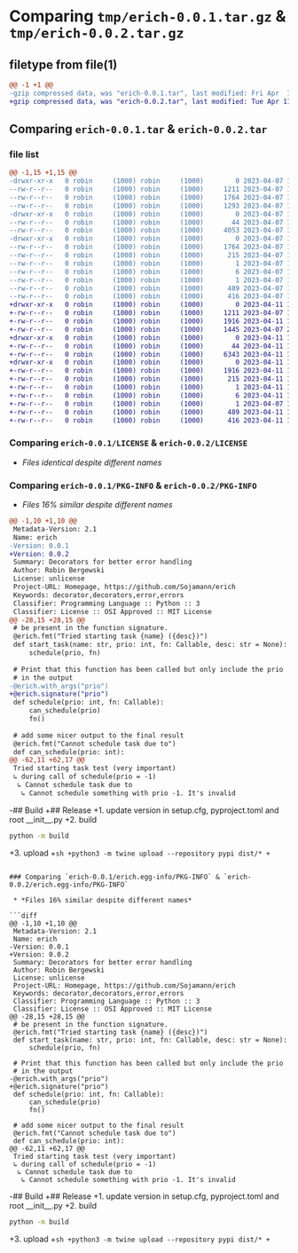 # Comparing `tmp/erich-0.0.1.tar.gz` & `tmp/erich-0.0.2.tar.gz`

## filetype from file(1)

```diff
@@ -1 +1 @@
-gzip compressed data, was "erich-0.0.1.tar", last modified: Fri Apr  7 17:02:18 2023, max compression
+gzip compressed data, was "erich-0.0.2.tar", last modified: Tue Apr 11 19:01:10 2023, max compression
```

## Comparing `erich-0.0.1.tar` & `erich-0.0.2.tar`

### file list

```diff
@@ -1,15 +1,15 @@
-drwxr-xr-x   0 robin     (1000) robin     (1000)        0 2023-04-07 17:02:18.851402 erich-0.0.1/
--rw-r--r--   0 robin     (1000) robin     (1000)     1211 2023-04-07 16:16:09.000000 erich-0.0.1/LICENSE
--rw-r--r--   0 robin     (1000) robin     (1000)     1764 2023-04-07 17:02:18.852402 erich-0.0.1/PKG-INFO
--rw-r--r--   0 robin     (1000) robin     (1000)     1293 2023-04-07 17:02:06.000000 erich-0.0.1/README.md
-drwxr-xr-x   0 robin     (1000) robin     (1000)        0 2023-04-07 17:02:18.850402 erich-0.0.1/erich/
--rw-r--r--   0 robin     (1000) robin     (1000)       44 2023-04-07 16:38:59.000000 erich-0.0.1/erich/__init__.py
--rw-r--r--   0 robin     (1000) robin     (1000)     4053 2023-04-07 16:58:55.000000 erich-0.0.1/erich/erich.py
-drwxr-xr-x   0 robin     (1000) robin     (1000)        0 2023-04-07 17:02:18.851402 erich-0.0.1/erich.egg-info/
--rw-r--r--   0 robin     (1000) robin     (1000)     1764 2023-04-07 17:02:18.000000 erich-0.0.1/erich.egg-info/PKG-INFO
--rw-r--r--   0 robin     (1000) robin     (1000)      215 2023-04-07 17:02:18.000000 erich-0.0.1/erich.egg-info/SOURCES.txt
--rw-r--r--   0 robin     (1000) robin     (1000)        1 2023-04-07 17:02:18.000000 erich-0.0.1/erich.egg-info/dependency_links.txt
--rw-r--r--   0 robin     (1000) robin     (1000)        6 2023-04-07 17:02:18.000000 erich-0.0.1/erich.egg-info/top_level.txt
--rw-r--r--   0 robin     (1000) robin     (1000)        1 2023-04-07 16:54:48.000000 erich-0.0.1/erich.egg-info/zip-safe
--rw-r--r--   0 robin     (1000) robin     (1000)      489 2023-04-07 16:35:23.000000 erich-0.0.1/pyproject.toml
--rw-r--r--   0 robin     (1000) robin     (1000)      416 2023-04-07 17:02:18.852402 erich-0.0.1/setup.cfg
+drwxr-xr-x   0 robin     (1000) robin     (1000)        0 2023-04-11 19:01:10.037172 erich-0.0.2/
+-rw-r--r--   0 robin     (1000) robin     (1000)     1211 2023-04-07 16:16:09.000000 erich-0.0.2/LICENSE
+-rw-r--r--   0 robin     (1000) robin     (1000)     1916 2023-04-11 19:01:10.038172 erich-0.0.2/PKG-INFO
+-rw-r--r--   0 robin     (1000) robin     (1000)     1445 2023-04-07 20:18:59.000000 erich-0.0.2/README.md
+drwxr-xr-x   0 robin     (1000) robin     (1000)        0 2023-04-11 19:01:10.024172 erich-0.0.2/erich/
+-rw-r--r--   0 robin     (1000) robin     (1000)       44 2023-04-11 18:58:54.000000 erich-0.0.2/erich/__init__.py
+-rw-r--r--   0 robin     (1000) robin     (1000)     6343 2023-04-11 18:51:01.000000 erich-0.0.2/erich/erich.py
+drwxr-xr-x   0 robin     (1000) robin     (1000)        0 2023-04-11 19:01:10.037172 erich-0.0.2/erich.egg-info/
+-rw-r--r--   0 robin     (1000) robin     (1000)     1916 2023-04-11 19:01:10.000000 erich-0.0.2/erich.egg-info/PKG-INFO
+-rw-r--r--   0 robin     (1000) robin     (1000)      215 2023-04-11 19:01:10.000000 erich-0.0.2/erich.egg-info/SOURCES.txt
+-rw-r--r--   0 robin     (1000) robin     (1000)        1 2023-04-11 19:01:10.000000 erich-0.0.2/erich.egg-info/dependency_links.txt
+-rw-r--r--   0 robin     (1000) robin     (1000)        6 2023-04-11 19:01:10.000000 erich-0.0.2/erich.egg-info/top_level.txt
+-rw-r--r--   0 robin     (1000) robin     (1000)        1 2023-04-07 16:54:48.000000 erich-0.0.2/erich.egg-info/zip-safe
+-rw-r--r--   0 robin     (1000) robin     (1000)      489 2023-04-11 18:58:42.000000 erich-0.0.2/pyproject.toml
+-rw-r--r--   0 robin     (1000) robin     (1000)      416 2023-04-11 19:01:10.039172 erich-0.0.2/setup.cfg
```

### Comparing `erich-0.0.1/LICENSE` & `erich-0.0.2/LICENSE`

 * *Files identical despite different names*

### Comparing `erich-0.0.1/PKG-INFO` & `erich-0.0.2/PKG-INFO`

 * *Files 16% similar despite different names*

```diff
@@ -1,10 +1,10 @@
 Metadata-Version: 2.1
 Name: erich
-Version: 0.0.1
+Version: 0.0.2
 Summary: Decorators for better error handling
 Author: Robin Bergewski
 License: unlicense
 Project-URL: Homepage, https://github.com/Sojamann/erich
 Keywords: decorator,decorators,error,errors
 Classifier: Programming Language :: Python :: 3
 Classifier: License :: OSI Approved :: MIT License
@@ -28,15 +28,15 @@
 # be present in the function signature.
 @erich.fmt("Tried starting task {name} ({desc})")
 def start_task(name: str, prio: int, fn: Callable, desc: str = None):
     schedule(prio, fn)
 
 # Print that this function has been called but only include the prio
 # in the output
-@erich.with_args("prio")
+@erich.signature("prio")
 def schedule(prio: int, fn: Callable):
     can_schedule(prio)
     fn()
 
 # add some nicer output to the final result
 @erich.fmt("Cannot schedule task due to")
 def can_schedule(prio: int):
@@ -62,11 +62,17 @@
 Tried starting task test (very important)
 ↳ during call of schedule(prio = -1)
  ↳ Cannot schedule task due to
   ↳ Cannot schedule something with prio -1. It's invalid
 ```
 
 
-## Build
+## Release
+1. update version in setup.cfg, pyproject.toml and root \_\_init\_\_.py
+2. build
 ```sh
 python -m build
 ```
+3. upload
+```sh
+python3 -m twine upload --repository pypi dist/*
+```
```

### Comparing `erich-0.0.1/erich.egg-info/PKG-INFO` & `erich-0.0.2/erich.egg-info/PKG-INFO`

 * *Files 16% similar despite different names*

```diff
@@ -1,10 +1,10 @@
 Metadata-Version: 2.1
 Name: erich
-Version: 0.0.1
+Version: 0.0.2
 Summary: Decorators for better error handling
 Author: Robin Bergewski
 License: unlicense
 Project-URL: Homepage, https://github.com/Sojamann/erich
 Keywords: decorator,decorators,error,errors
 Classifier: Programming Language :: Python :: 3
 Classifier: License :: OSI Approved :: MIT License
@@ -28,15 +28,15 @@
 # be present in the function signature.
 @erich.fmt("Tried starting task {name} ({desc})")
 def start_task(name: str, prio: int, fn: Callable, desc: str = None):
     schedule(prio, fn)
 
 # Print that this function has been called but only include the prio
 # in the output
-@erich.with_args("prio")
+@erich.signature("prio")
 def schedule(prio: int, fn: Callable):
     can_schedule(prio)
     fn()
 
 # add some nicer output to the final result
 @erich.fmt("Cannot schedule task due to")
 def can_schedule(prio: int):
@@ -62,11 +62,17 @@
 Tried starting task test (very important)
 ↳ during call of schedule(prio = -1)
  ↳ Cannot schedule task due to
   ↳ Cannot schedule something with prio -1. It's invalid
 ```
 
 
-## Build
+## Release
+1. update version in setup.cfg, pyproject.toml and root \_\_init\_\_.py
+2. build
 ```sh
 python -m build
 ```
+3. upload
+```sh
+python3 -m twine upload --repository pypi dist/*
+```
```

